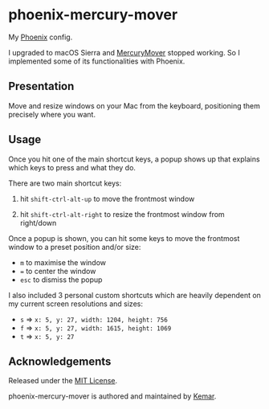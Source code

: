# phoenix-mercury-mover

My [Phoenix](https://github.com/kasper/phoenix/) config.

I upgraded to macOS Sierra and [MercuryMover](http://www.heliumfoot.com/mercurymover/) stopped working. So I implemented some of its functionalities with Phoenix.

## Presentation

Move and resize windows on your Mac from the keyboard, positioning them precisely where you want.

## Usage

Once you hit one of the main shortcut keys, a popup shows up that explains which keys to press and what they do.

There are two main shortcut keys:

1. hit `shift-ctrl-alt-up` to move the frontmost window

2. hit `shift-ctrl-alt-right` to resize the frontmost window from right/down

Once a popup is shown, you can hit some keys to move the frontmost window to a preset position and/or size:

- `m` to maximise the window
- `=` to center the window
- `esc` to dismiss the popup

I also included 3 personal custom shortcuts which are heavily dependent on my current screen resolutions and sizes:

- `s` => `x: 5, y: 27, width: 1204, height: 756`
- `f` => `x: 5, y: 27, width: 1615, height: 1069`
- `t` => `x: 5, y: 27`

## Acknowledgements

Released under the [MIT License](http://opensource.org/licenses/mit-license).

phoenix-mercury-mover is authored and maintained by [Kemar](https://marcarea.com).
